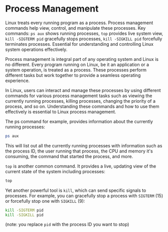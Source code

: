 # Process Management

Linux treats every running program as a process. Process management commands help view, control, and manipulate these processes. Key commands: `ps aux` shows running processes, `top` provides live system view, `kill -SIGTERM pid` gracefully stops processes, `kill -SIGKILL pid` forcefully terminates processes. Essential for understanding and controlling Linux system operations effectively.

Process management is integral part of any operating system and Linux is no different. Every program running on Linux, be it an application or a system operation, is treated as a process. These processes perform different tasks but work together to provide a seamless operating experience.

In Linux, users can interact and manage these processes by using different commands for various process management tasks such as viewing the currently running processes, killing processes, changing the priority of a process, and so on. Understanding these commands and how to use them effectively is essential to Linux process management.

The ps command for example, provides information about the currently running processes:

```bash
ps aux
```

This will list out all the currently running processes with information such as the process ID, the user running that process, the CPU and memory it's consuming, the command that started the process, and more.

`top` is another common command. It provides a live, updating view of the current state of the system including processes:

```bash
top
```

Yet another powerful tool is `kill`, which can send specific signals to processes. For example, you can gracefully stop a process with `SIGTERM` (15) or forcefully stop one with `SIGKILL` (9):

```bash
kill -SIGTERM pid
kill -SIGKILL pid
```
(note: you replace `pid` with the process ID you want to stop)